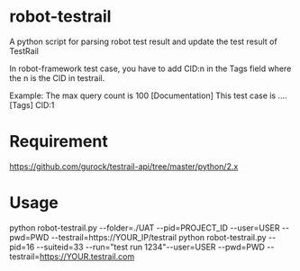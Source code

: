 # robot-testrail
A python script for parsing robot test result and update the test result of TestRail

In robot-framework test case, you have to add CID:n in the Tags field where the n is the CID in testrail.

Example:
The max query count is 100
    [Documentation]    This test case is ....
    [Tags]    CID:1

# Requirement
https://github.com/gurock/testrail-api/tree/master/python/2.x

# Usage
python robot-testrail.py --folder=./UAT --pid=PROJECT_ID --user=USER --pwd=PWD --testrail=https://YOUR_IP/testrail
python robot-testrail.py --pid=16 --suiteid=33 --run="test run 1234"--user=USER --pwd=PWD --testrail=https://YOUR.testrail.com
